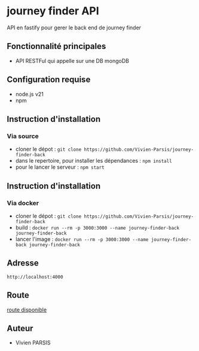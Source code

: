 
# journey finder API
API en fastify pour gerer le back end de journey finder

## Fonctionnalité principales
- API RESTFul qui appelle sur une DB mongoDB

## Configuration requise
- node.js v21
- npm

## Instruction d'installation

### Via source 

- cloner le dépot : `git clone https://github.com/Vivien-Parsis/journey-finder-back`
- dans le repertoire, pour installer les dépendances : `npm install`
- pour le lancer le serveur : `npm start`
  
## Instruction d'installation

### Via docker

- cloner le dépot : `git clone https://github.com/Vivien-Parsis/journey-finder-back`
- build : `docker run --rm -p 3000:3000 --name journey-finder-back journey-finder-back`
- lancer l'image : `docker run --rm -p 3000:3000 --name journey-finder-back journey-finder-back`

## Adresse

`http://localhost:4000`

## Route

[route disponible](/src/router/Router.md)

## Auteur

- Vivien PARSIS

